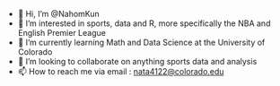 - 👋 Hi, I’m @NahomKun
- 👀 I’m interested in sports, data and R, more specifically the NBA and English Premier League
- 🌱 I’m currently learning Math and Data Science at the University of Colorado 
- 💞️ I’m looking to collaborate on anything sports data and analysis
- 📫 How to reach me via email : nata4122@colorado.edu

<!---
NahomKun/NahomKun is a ✨ special ✨ repository because its `README.md` (this file) appears on your GitHub profile.
You can click the Preview link to take a look at your changes.
--->
